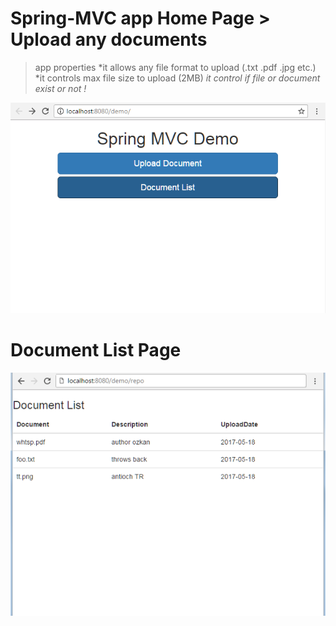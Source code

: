 # Spring-MVC app Home Page > Upload any documents
>app properties
*it allows any file format to upload (.txt .pdf .jpg etc.)
*it controls max file size to upload (2MB)
*it control if file or document exist or not !*

![Home Page](screenshots/app_scr_1.png "Home Page")
# Document List Page


![Document List Page](screenshots/app_scr_2.png "Document List")


